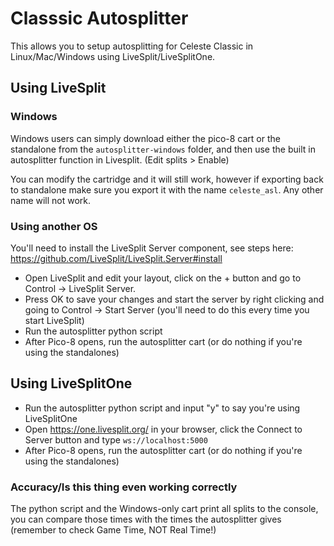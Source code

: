 # Classsic Autosplitter
This allows you to setup autosplitting for Celeste Classic in Linux/Mac/Windows using LiveSplit/LiveSplitOne.

## Using LiveSplit


### Windows
Windows users can simply download either the pico-8 cart or the standalone from the `autosplitter-windows` folder, and then use the built in autosplitter function in Livesplit. (Edit splits > Enable)

You can modify the cartridge and it will still work, however if exporting back to standalone make sure you export it with the name `celeste_asl`. Any other name will not work.

### Using another OS
You'll need to install the LiveSplit Server component, see steps here: https://github.com/LiveSplit/LiveSplit.Server#install

- Open LiveSplit and edit your layout, click on the + button and go to Control -> LiveSplit Server.
- Press OK to save your changes and start the server by right clicking and going to Control -> Start Server (you'll need to do this every time you start LiveSplit)
- Run the autosplitter python script
- After Pico-8 opens, run the autosplitter cart (or do nothing if you're using the standalones)

## Using LiveSplitOne
- Run the autosplitter python script and input "y" to say you're using LiveSplitOne
- Open https://one.livesplit.org/ in your browser, click the Connect to Server button and type `ws://localhost:5000`
-  After Pico-8 opens, run the autosplitter cart (or do nothing if you're using the standalones)


### Accuracy/Is this thing even working correctly
The python script and the Windows-only cart print all splits to the console, you can compare those times with the times the autosplitter gives (remember to check Game Time, NOT Real Time!)
